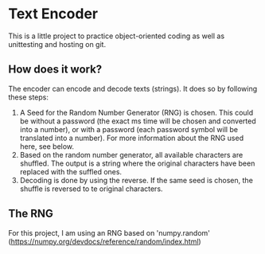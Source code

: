 # Text Encoder

This is a little project to practice object-oriented coding as well as unittesting and hosting on git.

## How does it work?

The encoder can encode and decode texts (strings). It does so by following these steps:

1. A Seed for the Random Number Generator (RNG) is chosen. This could be without a password (the exact ms time will be chosen and converted into a number), or with a password (each password symbol will be translated into a number). For more information about the RNG used here, see below.
2. Based on the random number generator, all available characters are shuffled. The output is a string where the original characters have been replaced with the suffled ones.
3. Decoding is done by using the reverse. If the same seed is chosen, the shuffle is reversed to te original characters.


## The RNG
For this project, I am using an RNG based on 'numpy.random' (https://numpy.org/devdocs/reference/random/index.html)
